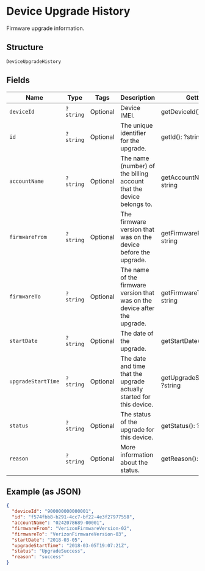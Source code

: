 
# Device Upgrade History

Firmware upgrade information.

## Structure

`DeviceUpgradeHistory`

## Fields

| Name | Type | Tags | Description | Getter | Setter |
|  --- | --- | --- | --- | --- | --- |
| `deviceId` | `?string` | Optional | Device IMEI. | getDeviceId(): ?string | setDeviceId(?string deviceId): void |
| `id` | `?string` | Optional | The unique identifier for the upgrade. | getId(): ?string | setId(?string id): void |
| `accountName` | `?string` | Optional | The name (number) of the billing account that the device belongs to. | getAccountName(): ?string | setAccountName(?string accountName): void |
| `firmwareFrom` | `?string` | Optional | The firmware version that was on the device before the upgrade. | getFirmwareFrom(): ?string | setFirmwareFrom(?string firmwareFrom): void |
| `firmwareTo` | `?string` | Optional | The name of the firmware version that was on the device after the upgrade. | getFirmwareTo(): ?string | setFirmwareTo(?string firmwareTo): void |
| `startDate` | `?string` | Optional | The date of the upgrade. | getStartDate(): ?string | setStartDate(?string startDate): void |
| `upgradeStartTime` | `?string` | Optional | The date and time that the upgrade actually started for this device. | getUpgradeStartTime(): ?string | setUpgradeStartTime(?string upgradeStartTime): void |
| `status` | `?string` | Optional | The status of the upgrade for this device. | getStatus(): ?string | setStatus(?string status): void |
| `reason` | `?string` | Optional | More information about the status. | getReason(): ?string | setReason(?string reason): void |

## Example (as JSON)

```json
{
  "deviceId": "900000000000001",
  "id": "f574fbb8-b291-4cc7-bf22-4e3f27977558",
  "accountName": "0242078689-00001",
  "firmwareFrom": "VerizonFirmwareVersion-02",
  "firmwareTo": "VerizonFirmwareVersion-03",
  "startDate": "2018-03-05",
  "upgradeStartTime": "2018-03-05T19:07:21Z",
  "status": "UpgradeSuccess",
  "reason": "success"
}
```

